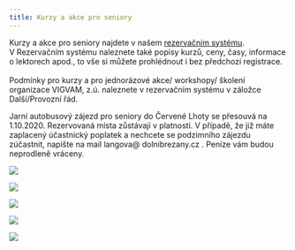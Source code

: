 ```yaml
---
title: Kurzy a akce pro seniory
---
```

Kurzy a akce pro seniory najdete v našem [rezervačním systému](https://vigvam.webooker.eu/).\
V Rezervačním systému naleznete také popisy kurzů, ceny, časy,  informace o lektorech apod., to vše si můžete prohlédnout i bez předchozí registrace. \
\
Podmínky pro kurzy a pro jednorázové akce/ workshopy/ školení organizace VIGVAM, z.ú. naleznete v rezervačním systému v záložce Další/Provozní řád.

Jarní autobusový zájezd pro seniory do Červené Lhoty se přesouvá na 1.10.2020. Rezervovaná místa zůstávají v platnosti. V případě, že již máte zaplacený účastnický poplatek a nechcete se podzimního zájezdu zúčastnit, napište na mail langova@ dolnibrezany.cz . Peníze vám budou neprodleně vráceny.

![](/images/uploads/2020_program_vigvam_seniori_podzim_zima-1-.jpg)

![](/images/uploads/2020_21_cviceni_seniori_vigvam-1-.jpg)

![](/images/uploads/2020_09_03_den-otevrenych-dveri.jpg)

![](/images/uploads/2020_vgv_filmovy-klub_seniori_podzim-1-.jpg)

![](/images/uploads/2020_vgv_seniori_kurz-aj_nj.jpg)